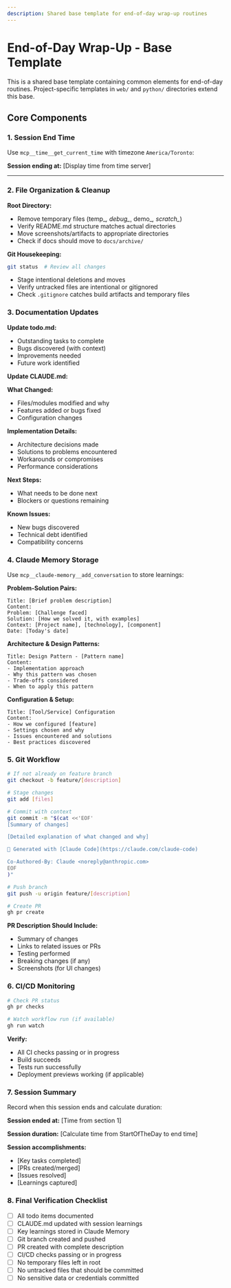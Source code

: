 ```yaml
---
description: Shared base template for end-of-day wrap-up routines
---
```


# End-of-Day Wrap-Up - Base Template

This is a shared base template containing common elements for end-of-day routines.
Project-specific templates in `web/` and `python/` directories extend this base.

## Core Components

### 1. Session End Time

Use `mcp__time__get_current_time` with timezone `America/Toronto`:

**Session ending at:** [Display time from time server]

---

### 2. File Organization & Cleanup

**Root Directory:**
- Remove temporary files (temp_*, debug_*, demo_*, scratch_*)
- Verify README.md structure matches actual directories
- Move screenshots/artifacts to appropriate directories
- Check if docs should move to `docs/archive/`

**Git Housekeeping:**
```bash
git status  # Review all changes
```
- Stage intentional deletions and moves
- Verify untracked files are intentional or gitignored
- Check `.gitignore` catches build artifacts and temporary files

### 3. Documentation Updates

**Update todo.md:**
- Outstanding tasks to complete
- Bugs discovered (with context)
- Improvements needed
- Future work identified

**Update CLAUDE.md:**

**What Changed:**
- Files/modules modified and why
- Features added or bugs fixed
- Configuration changes

**Implementation Details:**
- Architecture decisions made
- Solutions to problems encountered
- Workarounds or compromises
- Performance considerations

**Next Steps:**
- What needs to be done next
- Blockers or questions remaining

**Known Issues:**
- New bugs discovered
- Technical debt identified
- Compatibility concerns

### 4. Claude Memory Storage

Use `mcp__claude-memory__add_conversation` to store learnings:

**Problem-Solution Pairs:**
```
Title: [Brief problem description]
Content:
Problem: [Challenge faced]
Solution: [How we solved it, with examples]
Context: [Project name], [technology], [component]
Date: [Today's date]
```

**Architecture & Design Patterns:**
```
Title: Design Pattern - [Pattern name]
Content:
- Implementation approach
- Why this pattern was chosen
- Trade-offs considered
- When to apply this pattern
```

**Configuration & Setup:**
```
Title: [Tool/Service] Configuration
Content:
- How we configured [feature]
- Settings chosen and why
- Issues encountered and solutions
- Best practices discovered
```

### 5. Git Workflow

```bash
# If not already on feature branch
git checkout -b feature/[description]

# Stage changes
git add [files]

# Commit with context
git commit -m "$(cat <<'EOF'
[Summary of changes]

[Detailed explanation of what changed and why]

🤖 Generated with [Claude Code](https://claude.com/claude-code)

Co-Authored-By: Claude <noreply@anthropic.com>
EOF
)"

# Push branch
git push -u origin feature/[description]

# Create PR
gh pr create
```

**PR Description Should Include:**
- Summary of changes
- Links to related issues or PRs
- Testing performed
- Breaking changes (if any)
- Screenshots (for UI changes)

### 6. CI/CD Monitoring

```bash
# Check PR status
gh pr checks

# Watch workflow run (if available)
gh run watch
```

**Verify:**
- All CI checks passing or in progress
- Build succeeds
- Tests run successfully
- Deployment previews working (if applicable)

### 7. Session Summary

Record when this session ends and calculate duration:

**Session ended at:** [Time from section 1]

**Session duration:** [Calculate time from StartOfTheDay to end time]

**Session accomplishments:**
- [Key tasks completed]
- [PRs created/merged]
- [Issues resolved]
- [Learnings captured]

### 8. Final Verification Checklist

- [ ] All todo items documented
- [ ] CLAUDE.md updated with session learnings
- [ ] Key learnings stored in Claude Memory
- [ ] Git branch created and pushed
- [ ] PR created with complete description
- [ ] CI/CD checks passing or in progress
- [ ] No temporary files left in root
- [ ] No untracked files that should be committed
- [ ] No sensitive data or credentials committed
